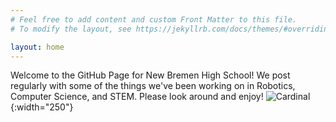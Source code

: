 ```yaml
---
# Feel free to add content and custom Front Matter to this file.
# To modify the layout, see https://jekyllrb.com/docs/themes/#overriding-theme-defaults

layout: home
---
```

Welcome to the GitHub Page for New Bremen High School! We post regularly with some of the things we've been working on in Robotics, Computer Science, and STEM. Please look around and enjoy!
![Cardinal](/assets/cardinallogo.png){:width="250"}